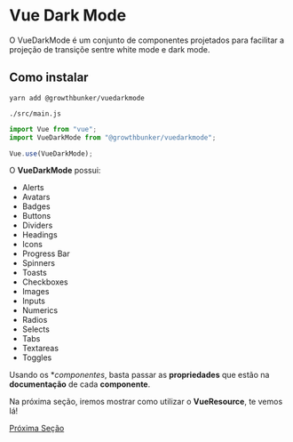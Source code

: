 # Vue Dark Mode

O VueDarkMode é um conjunto de componentes projetados para facilitar a projeção de transiçõe sentre white mode e dark mode.

## Como instalar 

`yarn add @growthbunker/vuedarkmode`

`./src/main.js`

```js
import Vue from "vue";
import VueDarkMode from "@growthbunker/vuedarkmode";

Vue.use(VueDarkMode);
```

O **VueDarkMode** possui:

- Alerts
- Avatars
- Badges
- Buttons
- Dividers
- Headings
- Icons
- Progress Bar
- Spinners
- Toasts
- Checkboxes
- Images
- Inputs
- Numerics
- Radios
- Selects
- Tabs
- Textareas
- Toggles

Usando os **componentes*, basta passar as **propriedades** que estão na **documentação** de cada **componente**.

Na próxima seção, iremos mostrar como utilizar o **VueResource**, te vemos lá!

[Próxima Seção](./5-VueResource.md)